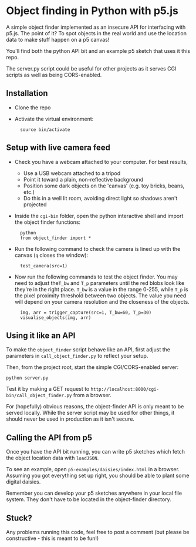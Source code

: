 # Object finding in Python with p5.js

A simple object finder implemented as an insecure API for interfacing with p5.js. 
The point of it? To spot objects in the real world and use the location data to make stuff happen on a p5 canvas!

You'll find both the python API bit and an example p5 sketch that uses it this repo.

The server.py script could be useful for other projects as it serves CGI scripts as well as being CORS-enabled.

## Installation

+ Clone the repo
+ Activate the virtual environment:

        source bin/activate

## Setup with live camera feed

+ Check you have a webcam attached to your computer. For best results,
  - Use a USB webcam attached to a tripod
  - Point it toward a plain, non-reflective background
  - Position some dark objects on the 'canvas' (e.g. toy bricks, beans, etc.)
  - Do this in a well lit room, avoiding direct light so shadows aren't projected
+ Inside the `cgi-bin` folder, open the python interactive shell and import the object finder functions:

        python
        from object_finder import *    
+ Run the following command to check the camera is lined up with the canvas (`q` closes the window): 
    
        test_camera(src=1)
+ Now run the following commands to test the object finder. You may need to adjust the`T_bw` and `T_p` parameters until the red blobs look like they're in the right place. `T_bw` is a value in the range 0-255, while `T_p` is the pixel proximity threshold between two objects. The value you need will depend on your camera resolution and the closeness of the objects.

        img, arr = trigger_capture(src=1, T_bw=60, T_p=30)
        visualise_objects(img, arr)

## Using it like an API

To make the `object_finder` script behave like an API, first adjust the parameters in `call_object_finder.py` to reflect your setup.

Then, from the project root, start the simple CGI/CORS-enabled server:

    python server.py
Test it by making a GET request to `http://localhost:8000/cgi-bin/call_object_finder.py` from a browser.

For (hopefully) obvious reasons, the object-finder API is only meant to be served locally. While the server script may be used for other things, it should never be used in production as it isn't secure.

## Calling the API from p5

Once you have the API bit running, you can write p5 sketches which fetch the object location data with `loadJSON`.

To see an example, open `p5-examples/daisies/index.html` in a browser. Assuming you got everything set up right, you should be able to plant some digital daisies.

Remember you can develop your p5 sketches anywhere in your local file system. They don't have to be located in the object-finder directory.

## Stuck?

Any problems running this code, feel free to post a comment (but please be constructive - this is meant to be fun!)
